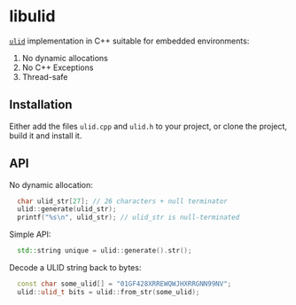 # libulid

[`ulid`](https://github.com/ulid/spec) implementation in C++ suitable for embedded environments:
1. No dynamic allocations
1. No C++ Exceptions
1. Thread-safe

## Installation

Either add the files `ulid.cpp` and `ulid.h` to your project, or clone the project, build it and install it.

## API

No dynamic allocation:
```cpp
  char ulid_str[27]; // 26 characters + null terminator
  ulid::generate(ulid_str);
  printf("%s\n", ulid_str); // ulid_str is null-terminated
```

Simple API:
```cpp
  std::string unique = ulid::generate().str();
```

Decode a ULID string back to bytes:
```cpp
  const char some_ulid[] = "01GF428XRREWQWJHXRRGNN99NV";
  ulid::ulid_t bits = ulid::from_str(some_ulid);
```



